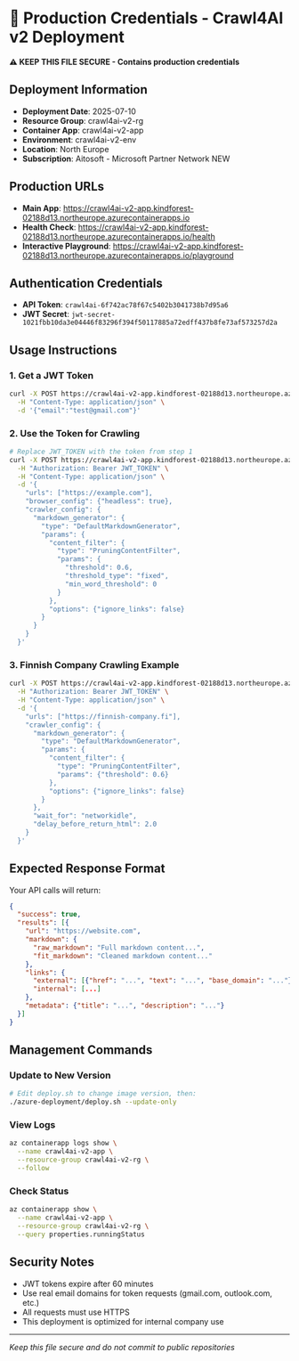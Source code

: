 # 🔐 Production Credentials - Crawl4AI v2 Deployment

**⚠️ KEEP THIS FILE SECURE - Contains production credentials**

## Deployment Information
- **Deployment Date**: 2025-07-10
- **Resource Group**: crawl4ai-v2-rg
- **Container App**: crawl4ai-v2-app
- **Environment**: crawl4ai-v2-env
- **Location**: North Europe
- **Subscription**: Aitosoft - Microsoft Partner Network NEW

## Production URLs
- **Main App**: https://crawl4ai-v2-app.kindforest-02188d13.northeurope.azurecontainerapps.io
- **Health Check**: https://crawl4ai-v2-app.kindforest-02188d13.northeurope.azurecontainerapps.io/health
- **Interactive Playground**: https://crawl4ai-v2-app.kindforest-02188d13.northeurope.azurecontainerapps.io/playground

## Authentication Credentials
- **API Token**: `crawl4ai-6f742ac78f67c5402b3041738b7d95a6`
- **JWT Secret**: `jwt-secret-1021fbb10da3e04446f83296f394f50117885a72edff437b8fe73af573257d2a`

## Usage Instructions

### 1. Get a JWT Token
```bash
curl -X POST https://crawl4ai-v2-app.kindforest-02188d13.northeurope.azurecontainerapps.io/token \
  -H "Content-Type: application/json" \
  -d '{"email":"test@gmail.com"}'
```

### 2. Use the Token for Crawling
```bash
# Replace JWT_TOKEN with the token from step 1
curl -X POST https://crawl4ai-v2-app.kindforest-02188d13.northeurope.azurecontainerapps.io/crawl \
  -H "Authorization: Bearer JWT_TOKEN" \
  -H "Content-Type: application/json" \
  -d '{
    "urls": ["https://example.com"],
    "browser_config": {"headless": true},
    "crawler_config": {
      "markdown_generator": {
        "type": "DefaultMarkdownGenerator",
        "params": {
          "content_filter": {
            "type": "PruningContentFilter",
            "params": {
              "threshold": 0.6,
              "threshold_type": "fixed",
              "min_word_threshold": 0
            }
          },
          "options": {"ignore_links": false}
        }
      }
    }
  }'
```

### 3. Finnish Company Crawling Example
```bash
curl -X POST https://crawl4ai-v2-app.kindforest-02188d13.northeurope.azurecontainerapps.io/crawl \
  -H "Authorization: Bearer JWT_TOKEN" \
  -H "Content-Type: application/json" \
  -d '{
    "urls": ["https://finnish-company.fi"],
    "crawler_config": {
      "markdown_generator": {
        "type": "DefaultMarkdownGenerator",
        "params": {
          "content_filter": {
            "type": "PruningContentFilter",
            "params": {"threshold": 0.6}
          },
          "options": {"ignore_links": false}
        }
      },
      "wait_for": "networkidle",
      "delay_before_return_html": 2.0
    }
  }'
```

## Expected Response Format
Your API calls will return:
```json
{
  "success": true,
  "results": [{
    "url": "https://website.com",
    "markdown": {
      "raw_markdown": "Full markdown content...",
      "fit_markdown": "Cleaned markdown content..."
    },
    "links": {
      "external": [{"href": "...", "text": "...", "base_domain": "..."}],
      "internal": [...]
    },
    "metadata": {"title": "...", "description": "..."}
  }]
}
```

## Management Commands

### Update to New Version
```bash
# Edit deploy.sh to change image version, then:
./azure-deployment/deploy.sh --update-only
```

### View Logs
```bash
az containerapp logs show \
  --name crawl4ai-v2-app \
  --resource-group crawl4ai-v2-rg \
  --follow
```

### Check Status
```bash
az containerapp show \
  --name crawl4ai-v2-app \
  --resource-group crawl4ai-v2-rg \
  --query properties.runningStatus
```

## Security Notes
- JWT tokens expire after 60 minutes
- Use real email domains for token requests (gmail.com, outlook.com, etc.)
- All requests must use HTTPS
- This deployment is optimized for internal company use

---
*Keep this file secure and do not commit to public repositories*